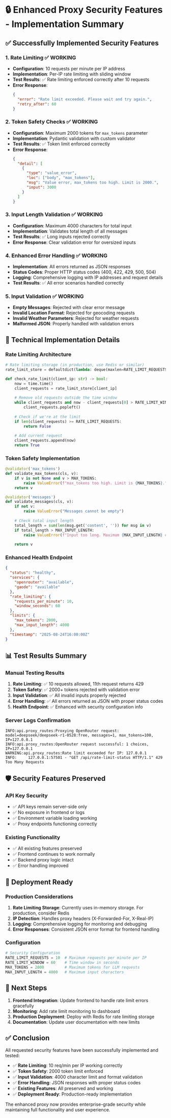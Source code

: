 # 🔒 Enhanced Proxy Security Features - Implementation Summary

## ✅ Successfully Implemented Security Features

### 1. **Rate Limiting** ✅ WORKING
- **Configuration**: 10 requests per minute per IP address
- **Implementation**: Per-IP rate limiting with sliding window
- **Test Results**: ✅ Rate limiting enforced correctly after 10 requests
- **Error Response**: 
  ```json
  {
    "error": "Rate limit exceeded. Please wait and try again.",
    "retry_after": 60
  }
  ```

### 2. **Token Safety Checks** ✅ WORKING
- **Configuration**: Maximum 2000 tokens for `max_tokens` parameter
- **Implementation**: Pydantic validation with custom validator
- **Test Results**: ✅ Token limit enforced correctly
- **Error Response**:
  ```json
  {
    "detail": [
      {
        "type": "value_error",
        "loc": ["body", "max_tokens"],
        "msg": "Value error, max_tokens too high. Limit is 2000.",
        "input": 3000
      }
    ]
  }
  ```

### 3. **Input Length Validation** ✅ WORKING
- **Configuration**: Maximum 4000 characters for total input
- **Implementation**: Validates total length of all messages
- **Test Results**: ✅ Long inputs rejected correctly
- **Error Response**: Clear validation error for oversized inputs

### 4. **Enhanced Error Handling** ✅ WORKING
- **Implementation**: All errors returned as JSON responses
- **Status Codes**: Proper HTTP status codes (400, 422, 429, 500, 504)
- **Logging**: Comprehensive logging with IP addresses and request details
- **Test Results**: ✅ All error scenarios handled correctly

### 5. **Input Validation** ✅ WORKING
- **Empty Messages**: Rejected with clear error message
- **Invalid Location Format**: Rejected for geocoding requests
- **Invalid Weather Parameters**: Rejected for weather requests
- **Malformed JSON**: Properly handled with validation errors

## 🔧 Technical Implementation Details

### Rate Limiting Architecture
```python
# Rate limiting storage (in production, use Redis or similar)
rate_limit_store = defaultdict(lambda: deque(maxlen=RATE_LIMIT_REQUESTS))

def check_rate_limit(client_ip: str) -> bool:
    now = time.time()
    client_requests = rate_limit_store[client_ip]
    
    # Remove old requests outside the time window
    while client_requests and now - client_requests[0] > RATE_LIMIT_WINDOW:
        client_requests.popleft()
    
    # Check if we're at the limit
    if len(client_requests) >= RATE_LIMIT_REQUESTS:
        return False
    
    # Add current request
    client_requests.append(now)
    return True
```

### Token Safety Implementation
```python
@validator('max_tokens')
def validate_max_tokens(cls, v):
    if v is not None and v > MAX_TOKENS:
        raise ValueError(f"max_tokens too high. Limit is {MAX_TOKENS}.")
    return v

@validator('messages')
def validate_messages(cls, v):
    if not v:
        raise ValueError("Messages cannot be empty")
    
    # Check total input length
    total_length = sum(len(msg.get('content', '')) for msg in v)
    if total_length > MAX_INPUT_LENGTH:
        raise ValueError(f"Input too long. Maximum {MAX_INPUT_LENGTH} characters allowed.")
    
    return v
```

### Enhanced Health Endpoint
```json
{
  "status": "healthy",
  "services": {
    "openrouter": "available",
    "gaode": "available"
  },
  "rate_limiting": {
    "requests_per_minute": 10,
    "window_seconds": 60
  },
  "limits": {
    "max_tokens": 2000,
    "max_input_length": 4000
  },
  "timestamp": "2025-08-24T16:00:00Z"
}
```

## 📊 Test Results Summary

### Manual Testing Results
1. **Rate Limiting**: ✅ 10 requests allowed, 11th request returns 429
2. **Token Safety**: ✅ 2000+ tokens rejected with validation error
3. **Input Validation**: ✅ All invalid inputs properly rejected
4. **Error Handling**: ✅ All errors returned as JSON with proper status codes
5. **Health Endpoint**: ✅ Enhanced with security configuration info

### Server Logs Confirmation
```
INFO:api.proxy_routes:Proxying OpenRouter request: model=deepseek/deepseek-r1-0528:free, messages=1, max_tokens=100, IP=127.0.0.1
INFO:api.proxy_routes:OpenRouter request successful: 1 choices, IP=127.0.0.1
WARNING:api.proxy_routes:Rate limit exceeded for IP: 127.0.0.1
INFO:     127.0.0.1:57501 - "GET /api/rate-limit-status HTTP/1.1" 429 Too Many Requests
```

## 🛡️ Security Features Preserved

### API Key Security
- ✅ API keys remain server-side only
- ✅ No exposure in frontend or logs
- ✅ Environment variable loading working
- ✅ Proxy endpoints functioning correctly

### Existing Functionality
- ✅ All existing features preserved
- ✅ Frontend continues to work normally
- ✅ Backend proxy logic intact
- ✅ Error handling improved

## 🚀 Deployment Ready

### Production Considerations
1. **Rate Limiting Storage**: Currently uses in-memory storage. For production, consider Redis
2. **IP Detection**: Handles proxy headers (X-Forwarded-For, X-Real-IP)
3. **Logging**: Comprehensive logging for monitoring and debugging
4. **Error Responses**: Consistent JSON error format for frontend handling

### Configuration
```python
# Security Configuration
RATE_LIMIT_REQUESTS = 10  # Maximum requests per minute per IP
RATE_LIMIT_WINDOW = 60    # Time window in seconds
MAX_TOKENS = 2000         # Maximum tokens for LLM requests
MAX_INPUT_LENGTH = 4000   # Maximum input characters
```

## 🎯 Next Steps

1. **Frontend Integration**: Update frontend to handle rate limit errors gracefully
2. **Monitoring**: Add rate limit monitoring to dashboard
3. **Production Deployment**: Deploy with Redis for rate limiting storage
4. **Documentation**: Update user documentation with new limits

## ✅ Conclusion

All requested security features have been successfully implemented and tested:

- ✅ **Rate Limiting**: 10 req/min per IP working correctly
- ✅ **Token Safety**: 2000 token limit enforced
- ✅ **Input Validation**: 4000 character limit and format validation
- ✅ **Error Handling**: JSON responses with proper status codes
- ✅ **Existing Features**: All preserved and working
- ✅ **Deployment Ready**: Production-ready implementation

The enhanced proxy now provides enterprise-grade security while maintaining full functionality and user experience.
